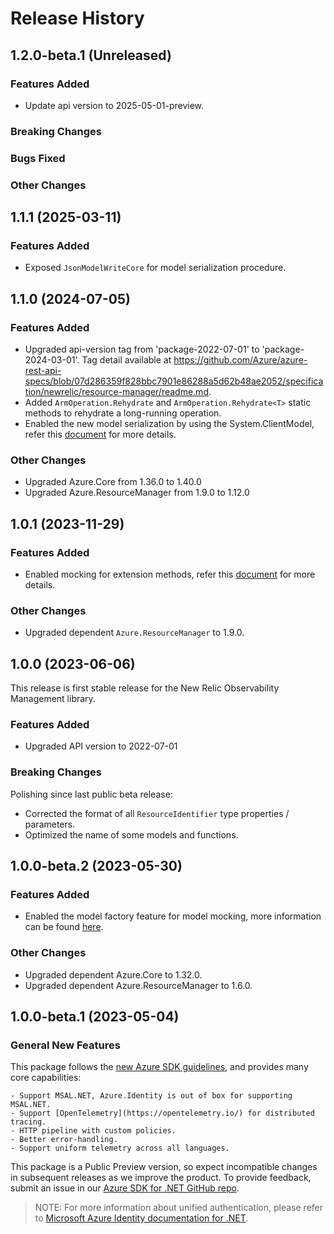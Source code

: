 # Release History

## 1.2.0-beta.1 (Unreleased)

### Features Added

- Update api version to 2025-05-01-preview.

### Breaking Changes

### Bugs Fixed

### Other Changes

## 1.1.1 (2025-03-11)

### Features Added

- Exposed `JsonModelWriteCore` for model serialization procedure.

## 1.1.0 (2024-07-05)

### Features Added

- Upgraded api-version tag from 'package-2022-07-01' to 'package-2024-03-01'. Tag detail available at https://github.com/Azure/azure-rest-api-specs/blob/07d286359f828bbc7901e86288a5d62b48ae2052/specification/newrelic/resource-manager/readme.md.
- Added `ArmOperation.Rehydrate` and `ArmOperation.Rehydrate<T>` static methods to rehydrate a long-running operation.
- Enabled the new model serialization by using the System.ClientModel, refer this [document](https://aka.ms/azsdk/net/mrw) for more details.

### Other Changes

- Upgraded Azure.Core from 1.36.0 to 1.40.0
- Upgraded Azure.ResourceManager from 1.9.0 to 1.12.0

## 1.0.1 (2023-11-29)

### Features Added

- Enabled mocking for extension methods, refer this [document](https://aka.ms/azsdk/net/mocking) for more details.

### Other Changes

- Upgraded dependent `Azure.ResourceManager` to 1.9.0.

## 1.0.0 (2023-06-06)

This release is first stable release for the New Relic Observability Management library.

### Features Added

- Upgraded API version to 2022-07-01

### Breaking Changes

Polishing since last public beta release:
- Corrected the format of all `ResourceIdentifier` type properties / parameters.
- Optimized the name of some models and functions.

## 1.0.0-beta.2 (2023-05-30)

### Features Added

- Enabled the model factory feature for model mocking, more information can be found [here](https://azure.github.io/azure-sdk/dotnet_introduction.html#dotnet-mocking-factory-builder).

### Other Changes

- Upgraded dependent Azure.Core to 1.32.0.
- Upgraded dependent Azure.ResourceManager to 1.6.0.

## 1.0.0-beta.1 (2023-05-04)

### General New Features

This package follows the [new Azure SDK guidelines](https://azure.github.io/azure-sdk/general_introduction.html), and provides many core capabilities:

    - Support MSAL.NET, Azure.Identity is out of box for supporting MSAL.NET.
    - Support [OpenTelemetry](https://opentelemetry.io/) for distributed tracing.
    - HTTP pipeline with custom policies.
    - Better error-handling.
    - Support uniform telemetry across all languages.

This package is a Public Preview version, so expect incompatible changes in subsequent releases as we improve the product. To provide feedback, submit an issue in our [Azure SDK for .NET GitHub repo](https://github.com/Azure/azure-sdk-for-net/issues).

> NOTE: For more information about unified authentication, please refer to [Microsoft Azure Identity documentation for .NET](https://learn.microsoft.com/dotnet/api/overview/azure/identity-readme?view=azure-dotnet).
